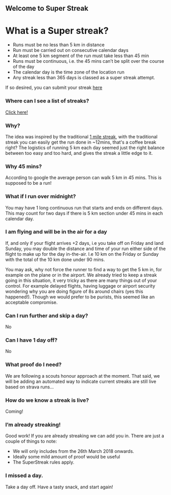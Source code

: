 ## Welcome to Super Streak

# What is a Super streak?
* Runs must be no less than 5 km in distance
* Run must be carried out on consecutive calendar days
* At least one 5 km segment of the run must take less than 45 min
* Runs must be continuous, i.e. the 45 mins can’t be split over the course of the day
* The calendar day is the time zone of the location run
* Any streak less than 365 days is classed as a super streak attempt.

If so desired, you can submit your streak [here](https://goo.gl/forms/4S7xxL7rcNIgOqln2)

### Where can I see a list of streaks?

[Click here!](/streaks.html)

### Why?

The idea was inspired by the traditional [1 mile streak](http://www.runeveryday.com/index.html), with the traditional streak you can easily get the run done in ~12mins, that's a coffee break right? The logistics of running 5 km each day seemed just the right balance between too easy and too hard, and gives the streak a little edge to it.

### Why 45 mins?

According to google the average person can walk 5 km in 45 mins. This is supposed to be a run!

###  What if I run over midnight?

You may have 1 long continuous run that starts and ends on different days. This may count for two days if there is 5 km section under 45 mins in each calendar day.

###  I am flying and will be in the air for a day

If, and only if your flight arrives +2 days, i.e you take off on Friday and land Sunday, you may double the distance and time of your run either side of the flight to make up for the day in-the-air. I.e 10 km on the Friday or Sunday with the total of the 10 km done under 90 mins.

You may ask, why not force the runner to find a way to get the 5 km in, for example on the plane or in the airport. We already tried to keep a streak going in this situation, it very tricky as there are many things out of your control. For example delayed flights, having luggage or airport security wondering why you are doing figure of 8s around chairs (yes this happened!). Though we would prefer to be purists, this seemed like an acceptable compromise.

###  Can I run further and skip a day?

No

### Can I have 1 day off?

No

###  What proof do I need?

We are following a scouts honour approach at the moment. That said, we will be adding an automated way to indicate current streaks are still live based on strava runs...

###  How do we know a streak is live?

Coming!

###  I’m already streaking!

Good work! If you are already streaking we can add you in. There are just a couple of things to note:

* We will only includes from the 26th March 2018 onwards.
* Ideally some mild amount of proof would be useful
* The SuperStreak rules apply.

###  I missed a day.

Take a day off. Have a tasty snack, and start again!
